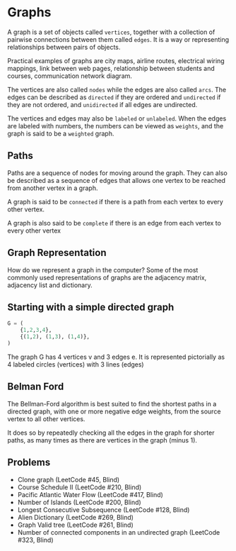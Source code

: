 # Graphs

A graph is a set of objects called `vertices`, together with a collection of pairwise connections between them called `edges`. It is a way or representing relationships between pairs of objects.

Practical examples of graphs are city maps, airline routes, electrical wiring mappings, link between web pages, relationship between students and courses, communication network diagram.

The vertices are also called `nodes` while the edges are also called `arcs`. The edges can be described as `directed` if they are ordered and `undirected` if they are not ordered, and `unidirected` if all edges are undirected.

The vertices and edges may also be `labeled` or `unlabeled`. When the edges are labeled with numbers, the numbers can be viewed as `weights`, and the graph is said to be a `weighted`
graph.

## Paths

Paths are a sequence of nodes for moving around the graph. They can also be described as a sequence of edges that allows
one vertex to be reached from another vertex in a graph.

A graph is said to be `connected` if there is a path from
each vertex to every other vertex.

A graph is also said to be `complete` if there is an edge from each vertex to every other vertex

## Graph Representation

How do we represent a graph in the computer? Some of the most commonly used representations of graphs are the adjacency
matrix, adjacency list and dictionary.

## Starting with a simple directed graph

```python
G = (
    {1,2,3,4},
    {(1,2), (1,3), (1,4)},
)
```

The graph G has 4 vertices v and 3 edges e. It is represented pictorially as 4 labeled circles (vertices) with 3 lines (edges)

## Belman Ford

The Bellman-Ford algorithm is best suited to find the shortest paths in a directed graph, with one or more negative edge weights, from the source vertex to all other vertices.

It does so by repeatedly checking all the edges in the graph for shorter paths, as many times as there are vertices in the graph (minus 1).

## Problems

- Clone graph (LeetCode #45, Blind)
- Course Schedule II (LeetCode #210, Blind)
- Pacific Atlantic Water Flow (LeetCode #417, Blind)
- Number of Islands (LeetCode #200, Blind)
- Longest Consecutive Subsequence (LeetCode #128, Blind)
- Alien Dictionary (LeetCode #269, Blind)
- Graph Valid tree (LeetCode #261, Blind)
- Number of connected components in an undirected graph (LeetCode #323, Blind)
